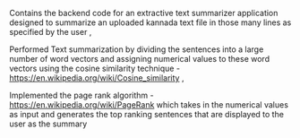 
Contains the backend code for an extractive text summarizer application designed to summarize an uploaded kannada text file in those many lines as specified by the user ,

Performed Text summarization by dividing the sentences into a large number of word vectors and assigning numerical values to these word vectors using the cosine similarity technique - https://en.wikipedia.org/wiki/Cosine_similarity ,

Implemented the page rank algorithm - https://en.wikipedia.org/wiki/PageRank which takes in the numerical values as input and generates the top ranking sentences that are displayed to the user as the summary
